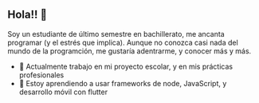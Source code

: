 ## Hola!! 👋
Soy un estudiante de último semestre en bachillerato, me ancanta programar (y el estrés que implica). Aunque no conozca casi nada del mundo de la programción, me gustaría adentrarme, y conocer más y más.
- 🔭 Actualmente trabajo en mi proyecto escolar, y en mis prácticas profesionales
- 🌱 Estoy aprendiendo a usar frameworks de node, JavaScript, y desarrollo móvil con flutter
<!--

- 👯 I’m looking to collaborate on ...
- 🤔 I’m looking for help with ...
- 💬 Ask me about ...
- 📫 How to reach me: ...
- 😄 Pronouns: ...
- ⚡ Fun fact: ...
-->
